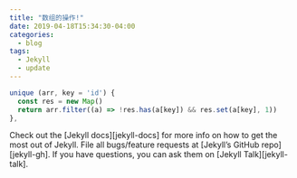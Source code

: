 ```yaml
---
title: "数组的操作!"
date: 2019-04-18T15:34:30-04:00
categories:
  - blog
tags:
  - Jekyll
  - update
---
```




```Javascript
unique (arr, key = 'id') {
  const res = new Map()
  return arr.filter((a) => !res.has(a[key]) && res.set(a[key], 1))
},
```

Check out the [Jekyll docs][jekyll-docs] for more info on how to get the most out of Jekyll. File all bugs/feature requests at [Jekyll’s GitHub repo][jekyll-gh]. If you have questions, you can ask them on [Jekyll Talk][jekyll-talk].


